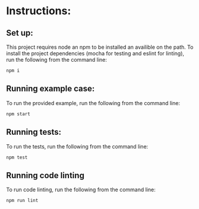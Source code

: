 # Instructions:

## Set up:
This project requires node an npm to be installed an availible on the path.
To install the project dependencies (mocha for testing and eslint for linting), run the following from the command line:
```
npm i
```

## Running example case:
To run the provided example, run the following from the command line:
```
npm start
```

## Running tests:
To run the tests, run the following from the command line:
```
npm test
```

## Running code linting
To run code linting, run the following from the command line:
```
npm run lint
```